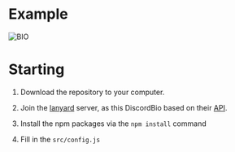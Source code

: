 # Example 

![BIO](https://i.imgur.com/UdqfXlJ.png)

# Starting 

1. Download the repository to your computer. 

2. Join the [lanyard](https://discord.gg/lanyard) server, as this DiscordBio based on their [API](https://github.com/phineas/lanyard). 

3. Install the npm packages via the `npm install` command 

4. Fill in the `src/config.js`
